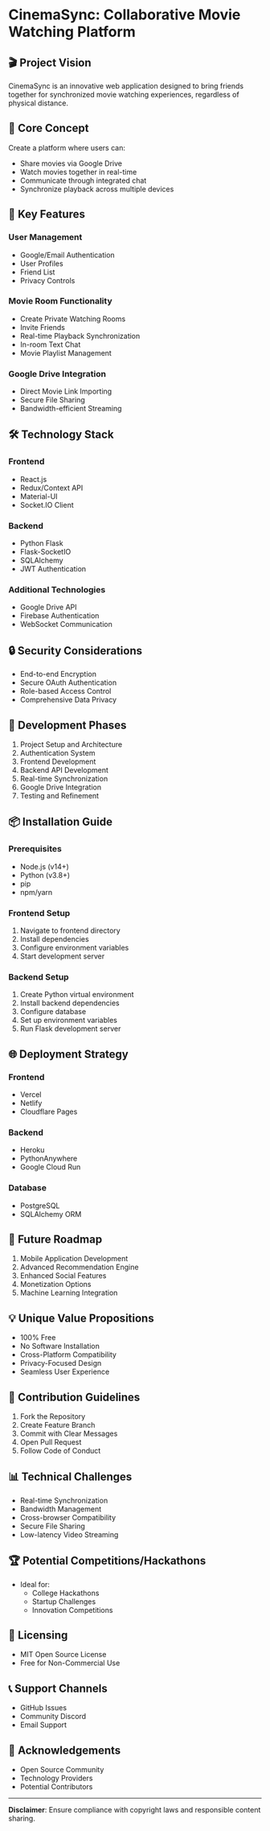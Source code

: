 # CinemaSync: Collaborative Movie Watching Platform

## 🎬 Project Vision

CinemaSync is an innovative web application designed to bring friends together for synchronized movie watching experiences, regardless of physical distance.

## 🌟 Core Concept

Create a platform where users can:
- Share movies via Google Drive
- Watch movies together in real-time
- Communicate through integrated chat
- Synchronize playback across multiple devices

## 🚀 Key Features

### User Management
- Google/Email Authentication
- User Profiles
- Friend List
- Privacy Controls

### Movie Room Functionality
- Create Private Watching Rooms
- Invite Friends
- Real-time Playback Synchronization
- In-room Text Chat
- Movie Playlist Management

### Google Drive Integration
- Direct Movie Link Importing
- Secure File Sharing
- Bandwidth-efficient Streaming

## 🛠 Technology Stack

### Frontend
- React.js
- Redux/Context API
- Material-UI
- Socket.IO Client

### Backend
- Python Flask
- Flask-SocketIO
- SQLAlchemy
- JWT Authentication

### Additional Technologies
- Google Drive API
- Firebase Authentication
- WebSocket Communication

## 🔒 Security Considerations

- End-to-end Encryption
- Secure OAuth Authentication
- Role-based Access Control
- Comprehensive Data Privacy

## 🚀 Development Phases

1. Project Setup and Architecture
2. Authentication System
3. Frontend Development
4. Backend API Development
5. Real-time Synchronization
6. Google Drive Integration
7. Testing and Refinement

## 📦 Installation Guide

### Prerequisites
- Node.js (v14+)
- Python (v3.8+)
- pip
- npm/yarn

### Frontend Setup
1. Navigate to frontend directory
2. Install dependencies
3. Configure environment variables
4. Start development server

### Backend Setup
1. Create Python virtual environment
2. Install backend dependencies
3. Configure database
4. Set up environment variables
5. Run Flask development server

## 🌐 Deployment Strategy

### Frontend
- Vercel
- Netlify
- Cloudflare Pages

### Backend
- Heroku
- PythonAnywhere
- Google Cloud Run

### Database
- PostgreSQL
- SQLAlchemy ORM

## 🔮 Future Roadmap

1. Mobile Application Development
2. Advanced Recommendation Engine
3. Enhanced Social Features
4. Monetization Options
5. Machine Learning Integration

## 💡 Unique Value Propositions

- 100% Free
- No Software Installation
- Cross-Platform Compatibility
- Privacy-Focused Design
- Seamless User Experience

## 🤝 Contribution Guidelines

1. Fork the Repository
2. Create Feature Branch
3. Commit with Clear Messages
4. Open Pull Request
5. Follow Code of Conduct

## 📊 Technical Challenges

- Real-time Synchronization
- Bandwidth Management
- Cross-browser Compatibility
- Secure File Sharing
- Low-latency Video Streaming

## 🏆 Potential Competitions/Hackathons

- Ideal for:
  - College Hackathons
  - Startup Challenges
  - Innovation Competitions

## 📝 Licensing

- MIT Open Source License
- Free for Non-Commercial Use

## 📞 Support Channels

- GitHub Issues
- Community Discord
- Email Support

## 🙏 Acknowledgements

- Open Source Community
- Technology Providers
- Potential Contributors

---

**Disclaimer**: Ensure compliance with copyright laws and responsible content sharing.